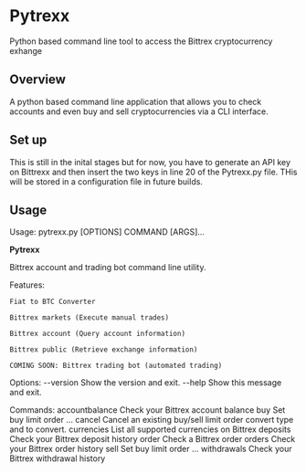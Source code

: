 # Pytrexx
Python based command line tool to access the Bittrex cryptocurrency exhange

## Overview
A python based command line application that allows you to check accounts and even buy and sell
cryptocurrencies via a CLI interface.

## Set up
This is still in the inital stages but for now, you have to generate an API key on Bittrexx and
then insert the two keys in line 20 of the Pytrexx.py file. THis will be stored in a configuration
file in future builds.

## Usage
Usage: pytrexx.py [OPTIONS] COMMAND [ARGS]...

  ******************Pytrexx******************

  Bittrex account and trading bot command line utility.

  Features:

    Fiat to BTC Converter

    Bittrex markets (Execute manual trades)

    Bittrex account (Query account information)

    Bittrex public (Retrieve exchange information)

    COMING SOON: Bittrex trading bot (automated trading)

Options:
  --version  Show the version and exit.
  --help     Show this message and exit.

Commands:
  accountbalance  Check your Bittrex account balance
  buy             Set buy limit order <currency pair>...
  cancel          Cancel an existing buy/sell limit order
  convert         <currency> type and <amount> to convert.
  currencies      List all supported currencies on Bittrex
  deposits        Check your Bittrex deposit history
  order           Check a Bittrex order
  orders          Check your Bittrex order history
  sell            Set buy limit order <currency pair>...
  withdrawals     Check your Bittrex withdrawal history
